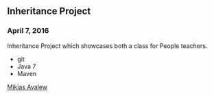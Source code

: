 ## Inheritance Project

### April 7, 2016

Inheritance Project which showcases both a class for People teachers. 

* git 
* Java 7
* Maven

[Mikias Ayalew](http://sqasolution.com)
